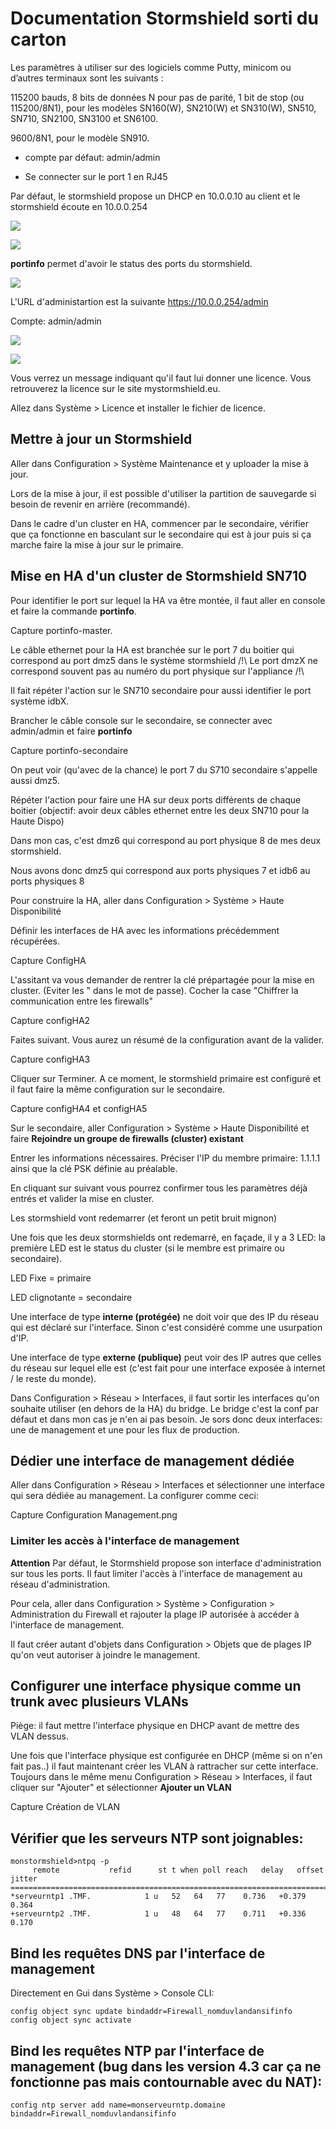 # Documentation Stormshield sorti du carton

Les paramètres à utiliser sur des logiciels comme Putty, minicom ou d’autres terminaux sont les suivants :

115200 bauds, 8 bits de données N pour pas de parité, 1 bit de stop (ou 115200/8N1), pour les modèles SN160(W), SN210(W) et SN310(W), SN510, SN710, SN2100, SN3100 et SN6100.

9600/8N1, pour le modèle SN910.

- compte par défaut: admin/admin

- Se connecter sur le port 1 en RJ45 

Par défaut, le stormshield propose un DHCP en 10.0.0.10 au client et le stormshield écoute en 10.0.0.254

![](/stormshield/images/ConfIPWindows.png)

![](/stormshield/images/puttystormshield.png)

**portinfo** permet d'avoir le status des ports du stormshield.

![](/stormshield/images/portinfo.png)

L'URL d'administartion est la suivante https://10.0.0.254/admin

Compte: admin/admin

![](/stormshield/images/pageaccueilstormshield.png)

![](/stormshield/images/Accueilstormshieldauthentifié.png)

Vous verrez un message indiquant qu'il faut lui donner une licence. Vous retrouverez la licence sur le site mystormshield.eu.

Allez dans Système > Licence et installer le fichier de licence. 

## Mettre à jour un Stormshield

Aller dans Configuration > Système Maintenance et y uploader la mise à jour.

Lors de la mise à jour, il est possible d'utiliser la partition de sauvegarde si besoin de revenir en arrière (recommandé).

Dans le cadre d'un cluster en HA, commencer par le secondaire, vérifier que ça fonctionne en basculant sur le secondaire qui est à jour puis si ça marche faire la mise à jour sur le primaire.

## Mise en HA d'un cluster de Stormshield SN710

Pour identifier le port sur lequel la HA va être montée, il faut aller en console et faire la commande **portinfo**.

Capture portinfo-master.

Le câble ethernet pour la HA est branchée sur le port 7 du boitier qui correspond au port dmz5 dans le système stormshield /!\ Le port dmzX ne correspond souvent pas au numéro du port physique sur l'appliance /!\

Il fait répéter l'action sur le SN710 secondaire pour aussi identifier le port système idbX. 

Brancher le câble console sur le secondaire, se connecter avec admin/admin et faire **portinfo**

Capture portinfo-secondaire

On peut voir (qu'avec de la chance) le port 7 du S710 secondaire s'appelle aussi dmz5.

Répéter l'action pour faire une HA sur deux ports différents de chaque boitier (objectif: avoir deux câbles ethernet entre les deux SN710 pour la Haute Dispo)

Dans mon cas, c'est dmz6 qui correspond au port physique 8 de mes deux stormshield.

Nous avons donc dmz5 qui correspond aux ports physiques 7 et idb6 au ports physiques 8

Pour construire la HA, aller dans Configuration > Système > Haute Disponibilité 

Définir les interfaces de HA avec les informations précédemment récupérées.

Capture ConfigHA

L'assitant va vous demander de rentrer la clé prépartagée pour la mise en cluster. (Eviter les " dans le mot de passe).
Cocher la case "Chiffrer la communication entre les firewalls"

Capture configHA2

Faites suivant.
Vous aurez un résumé de la configuration avant de la valider.

Capture configHA3

Cliquer sur Terminer. A ce moment, le stormshield primaire est configuré et il faut faire la même configuration sur le secondaire.

Capture configHA4 et configHA5

Sur le secondaire, aller Configuration > Système > Haute Disponibilité et faire **Rejoindre un groupe de firewalls (cluster) existant**

Entrer les informations nécessaires. Préciser l'IP du membre primaire: 1.1.1.1 ainsi que la clé PSK définie au préalable. 

En cliquant sur suivant vous pourrez confirmer tous les paramètres déjà entrés et valider la mise en cluster. 

Les stormshield vont redemarrer (et feront un petit bruit mignon)

Une fois que les deux stormshields ont redemarré, en façade, il y a 3 LED: la première LED est le status du cluster (si le membre est primaire ou secondaire).

LED Fixe = primaire

LED clignotante = secondaire 

Une interface de type **interne (protégée)** ne doit voir que des IP du réseau qui est déclaré sur l'interface. Sinon c'est considéré comme une usurpation d'IP. 

Une interface de type **externe (publique)** peut voir des IP autres que celles du réseau sur lequel elle est (c'est fait pour une interface exposée à internet / le reste du monde).

Dans Configuration > Réseau > Interfaces, il faut sortir les interfaces qu'on souhaite utiliser (en dehors de la HA) du bridge. Le bridge c'est la conf par défaut et dans mon cas je n'en ai pas besoin. Je sors donc deux interfaces: une de management et une pour les flux de production. 

## Dédier une interface de management dédiée 

Aller dans Configuration > Réseau > Interfaces et sélectionner une interface qui sera dédiée au management. La configurer comme ceci:

Capture Configuration Management.png

### Limiter les accès à l'interface de management

**Attention** Par défaut, le Stormshield propose son interface d'administration sur tous les ports. Il faut limiter l'accès à l'interface de management au réseau d'administration. 

Pour cela, aller dans Configuration > Système > Configuration > Administration du Firewall et rajouter la plage IP autorisée à accéder à l'interface de management.

Il faut créer autant d'objets dans Configuration > Objets que de plages IP qu'on veut autoriser à joindre le management.

## Configurer une interface physique comme un trunk avec plusieurs VLANs

Piège: il faut mettre l'interface physique en DHCP avant de mettre des VLAN dessus.

Une fois que l'interface physique est configurée en DHCP (même si on n'en fait pas..) il faut maintenant créer les VLAN à rattracher sur cette interface. Toujours dans le même menu Configuration > Réseau > Interfaces, il faut cliquer sur "Ajouter" et sélectionner **Ajouter un VLAN**

Capture Création de VLAN

## Vérifier que les serveurs NTP sont joignables:

````
monstormshield>ntpq -p
     remote           refid      st t when poll reach   delay   offset  jitter
==============================================================================
*serveurntp1 .TMF.            1 u   52   64   77    0.736   +0.379   0.364
+serveurntp2 .TMF.            1 u   48   64   77    0.711   +0.336   0.170
````

## Bind les requêtes DNS par l'interface de management

Directement en Gui dans Système > Console CLI:

````
config object sync update bindaddr=Firewall_nomduvlandansifinfo
config object sync activate
````


## Bind les requêtes NTP par l'interface de management (bug dans les version 4.3 car ça ne fonctionne pas mais contournable avec du NAT):
````
config ntp server add name=monserveurntp.domaine bindaddr=Firewall_nomduvlandansifinfo
````



